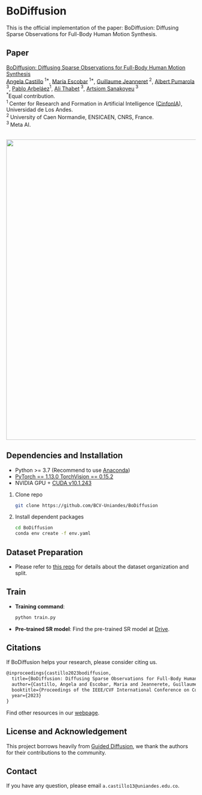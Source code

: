 # BoDiffusion

This is the official implementation of the paper: BoDiffusion: Diffusing Sparse Observations for Full-Body Human Motion Synthesis.<br>

## Paper
[BoDiffusion: Diffusing Sparse Observations for Full-Body Human Motion Synthesis](https://arxiv.org/pdf/2304.11118.pdf) <br/>
[Angela Castillo](https://angelacast135.github.io)<sup> 1*</sup>, [María Escobar](https://mc-escobar11.github.io)<sup> 1*</sup>, [Guillaume Jeanneret](https://guillaumejs2403.github.io)<sup> 2</sup>, [Albert Pumarola](https://www.albertpumarola.com)<sup> 3</sup>, [Pablo Arbeláez](https://scholar.google.com.co/citations?user=k0nZO90AAAAJ&hl=en)<sup>1</sup>, [Ali Thabet](https://scholar.google.com/citations?user=7T0CPEkAAAAJ&hl=en)<sup> 3</sup>, [Artsiom Sanakoyeu](https://gdude.de)<sup> 3</sup> <br/>
<sup>*</sup>Equal contribution.<br/>
<sup>1 </sup>Center for Research and Formation in Artificial Intelligence ([CinfonIA](https://cinfonia.uniandes.edu.co)), Universidad de Los Andes. <br/>
<sup>2 </sup>University of Caen Normandie, ENSICAEN, CNRS, France. <br/>
<sup>3 </sup>Meta AI. <br/>
<br/>

<p align="center">
<img src="videos/BoDiffusion_final1.gif" width="800">
</p>

## Dependencies and Installation

- Python >= 3.7 (Recommend to use [Anaconda](https://www.anaconda.com/download/#linux))
- [PyTorch == 1.13.0  TorchVision == 0.15.2](https://pytorch.org/)
- NVIDIA GPU + [CUDA v10.1.243](https://developer.nvidia.com/cuda-downloads)

1. Clone repo

    ```bash
    git clone https://github.com/BCV-Uniandes/BoDiffusion
    ```

1. Install dependent packages

    ```bash
    cd BoDiffusion
    conda env create -f env.yaml
    ```


## Dataset Preparation

- Please refer to [this repo](https://github.com/eth-siplab/AvatarPoser#datasets) for details about the dataset organization and split.

## Train

- **Training command**: 

    ```bash
    python train.py
    ```

- **Pre-trained SR model**: Find the pre-trained SR model at [Drive](https://drive.google.com/drive/folders/15xfdNnxDykOVuYmTeiweSJyEIJnfn5mY?usp=sharing).

## Citations

If BoDiffusion helps your research, please consider citing us.<br>

``` latex
@inproceedings{castillo2023bodiffusion,
  title={BoDiffusion: Diffusing Sparse Observations for Full-Body Human Motion Synthesis},
  author={Castillo, Angela and Escobar, Maria and Jeannerete, Guillaume and Pumarola, Albert and Arbel{\'a}ez, Pablo and Thabet, Ali and Sanakoyeu, Artsiom},
  booktitle={Proceedings of the IEEE/CVF International Conference on Computer Vision},
  year={2023}
}
```

Find other resources in our [webpage](https://bcv-uniandes.github.io/bodiffusion-wp/).

## License and Acknowledgement

This project borrows heavily from [Guided Diffusion](https://github.com/openai/guided-diffusion), we thank the authors for their contributions to the community.<br>

## Contact

If you have any question, please email `a.castillo13@uniandes.edu.co`.